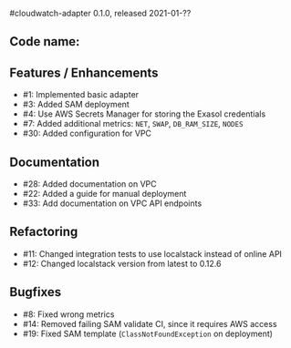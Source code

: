#cloudwatch-adapter 0.1.0, released 2021-01-??

## Code name:

## Features / Enhancements

* #1: Implemented basic adapter
* #3: Added SAM deployment
* #4: Use AWS Secrets Manager for storing the Exasol credentials
* #7: Added additional metrics: `NET`, `SWAP`, `DB_RAM_SIZE`, `NODES`
* #30: Added configuration for VPC

## Documentation

* #28: Added documentation on VPC
* #22: Added a guide for manual deployment
* #33: Add documentation on VPC API endpoints

## Refactoring

* #11: Changed integration tests to use localstack instead of online API
* #12: Changed localstack version from latest to 0.12.6

## Bugfixes

* #8: Fixed wrong metrics
* #14: Removed failing SAM validate CI, since it requires AWS access
* #19: Fixed SAM template (`ClassNotFoundException` on deployment)

